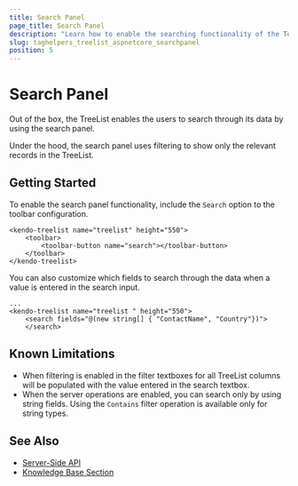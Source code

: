 ```yaml
---
title: Search Panel
page_title: Search Panel
description: "Learn how to enable the searching functionality of the Telerik UI TreeList for ASP.NET Core."
slug: taghelpers_treelist_aspnetcore_searchpanel
position: 5
---
```


# Search Panel

Out of the box, the TreeList enables the users to search through its data by using the search panel.

Under the hood, the search panel uses filtering to show only the relevant records in the TreeList.

## Getting Started

To enable the search panel functionality, include the `Search` option to the toolbar configuration.

    <kendo-treelist name="treelist" height="550">
        <toolbar>
            <toolbar-button name="search"></toolbar-button>
        </toolbar>
    </kendo-treelist>

You can also customize which fields to search through the data when a value is entered in the search input.

    ...
    <kendo-treelist name="treelist " height="550">
        <search fields="@(new string[] { "ContactName", "Country"})">
        </search>

## Known Limitations

* When filtering is enabled in the filter textboxes for all TreeList columns will be populated with the value entered in the search textbox.
* When the server operations are enabled, you can search only by using string fields. Using the `Contains` filter operation is available only for string types.

## See Also

* [Server-Side API](/api/treelist)
* [Knowledge Base Section](/knowledge-base)
